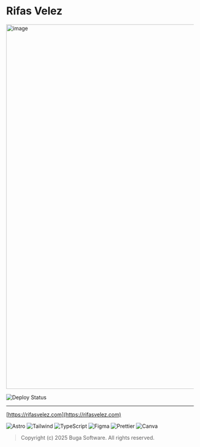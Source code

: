 # Rifas Velez

<img width="1898" height="976" alt="image" src="https://github.com/user-attachments/assets/7f481666-77db-4c36-9889-e02f06ae3ed7" />

![Deploy Status](https://img.shields.io/badge/Deploy-Vercel-black?style=flat&logo=vercel)

---

[https://rifasvelez.com](https://rifasvelez.com)

![Astro](https://img.shields.io/badge/Astro-FF5D01?logo=astro&logoColor=white)
![Tailwind](https://img.shields.io/badge/Tailwind_CSS-38B2AC?logo=tailwind-css&logoColor=white)
![TypeScript](https://img.shields.io/badge/TypeScript-3178C6?logo=typescript&logoColor=white)
![Figma](https://img.shields.io/badge/Figma-F24E1E?logo=figma&logoColor=white)
![Prettier](https://img.shields.io/badge/Prettier-F7B93E?logo=prettier&logoColor=black)
![Canva](https://img.shields.io/badge/Canva-c900c3?logo=canva&logoColor=white)

> Copyright (c) 2025 Buga Software. All rights reserved.

